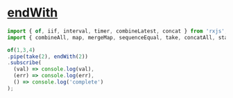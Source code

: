 # [endWith](https://rxjs.dev/api/operators/endWith)

```js
import { of, iif, interval, timer, combineLatest, concat } from 'rxjs';
import { combineAll, map, mergeMap, sequenceEqual, take, concatAll, startWith, endWith } from 'rxjs/operators';

of(1,3,4)
.pipe(take(2), endWith(2))
.subscribe(
  (val) => console.log(val),
  (err) => console.log(err),
  () => console.log('complete')
);
```